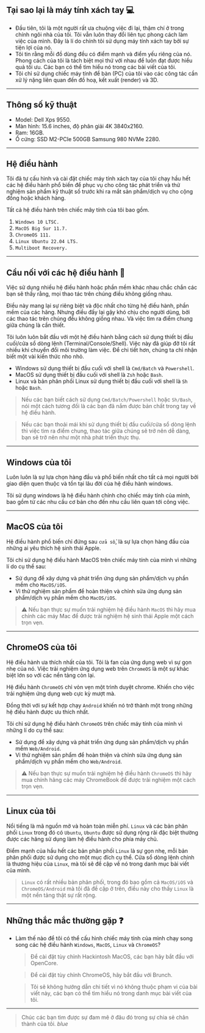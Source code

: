 ## Tại sao lại là máy tính xách tay 💻

- Đầu tiên, tôi là một người rất ưa chuộng việc đi lại, thậm chí ở trong chính ngôi nhà của tôi. Tôi vẫn luôn thay đổi liên tục phong cách làm việc của mình. Đây là lí do chính tôi sử dụng máy tính xách tay bởi sự tiện lợi của nó.
- Tôi tin rằng mỗi đồ dùng đều có điểm mạnh và điểm yếu riêng của nó. Phong cách của tôi là tách biệt mọi thứ với nhau để luôn đạt được hiểu quả tối ưu. Các bạn có thể tìm hiểu nó trong các bài viết của tôi.
- Tôi chỉ sử dụng chiếc máy tính để bàn (PC) của tôi vào các công tác cần xử lý nặng liên quan đến đồ hoạ, kết xuất (render) và 3D.

---

## Thông số kỹ thuật

- Model: Dell Xps 9550.
- Màn hình: 15.6 inches, độ phân giải 4K 3840x2160.
- Ram: 16GB.
- Ổ cứng: SSD M2-PCIe 500GB Samsung 980 NVMe 2280.

---

## Hệ điều hành

Tôi đã tự cấu hình và cài đặt chiếc máy tính xách tay của tôi chạy hầu hết các hệ điều hành phổ biến để phục vụ cho công tác phát triển và thử nghiệm sản phẩm kỹ thuật số trước khi ra mắt sản phẩm/dịch vụ cho cộng đồng hoặc khách hàng.

Tất cả hệ điều hành trên chiếc mây tính của tôi bao gồm.

1. `Windows 10 LTSC.`
1. `MacOS Big Sur 11.7.`
1. `ChromeOS 111.`
1. `Linux Ubuntu 22.04 LTS.`
1. `Multiboot Recovery.`

---

## Cầu nối với các hệ điều hành 🌉

Việc sử dụng nhiều hệ điều hành hoặc phần mềm khác nhau chắc chắn các bạn sẽ thấy rằng, mọi thao tác trên chúng điều không giống nhau.

Điều này mang lại sự riêng biệt và độc nhất cho từng hệ điều hành, phần mềm của các hãng. Nhưng điều đấy lại gậy khó chịu cho người dùng, bởi các thao tác trên chúng đều không giống nhau. Và việc tìm ra điểm chung giữa chúng là cần thiết.

Tôi luôn luôn bắt đầu với một hệ điều hành bằng cách sử dụng thiết bị đầu cuối/cửa sổ dòng lệnh (Terminal/Console/Shell). Việc này đã giúp đỡ tôi rất nhiều khi chuyển đổi môi trường làm việc. Để chi tiết hơn, chúng ta chỉ nhận biết một vài kiến thức nho nhỏ.

- Windows sử dụng thiết bị đầu cuối với shell là `Cmd/Batch` và `Powershell`.
- MacOS sử dụng thiết bị đầu cuối với shell là `Zsh` hoặc `Bash`.
- Linux và bản phân phối Linux sử dụng thiết bị đầu cuối với shell là `Sh` hoặc `Bash`.

> Nếu các bạn biết cách sử dụng `Cmd/Batch/Powershell` hoặc `Sh/Bash`, nói một cách tương đối là các bạn đã nắm được bản chất trong tay về hệ điều hành.

> Nếu các bạn thoải mái khi sử dụng thiết bị đầu cuối/cửa sổ dòng lệnh thì việc tìm ra điểm chung, thao tác giữa chúng sẽ trở nên dễ dàng, bạn sẽ trở nên như một nhà phát triển thực thụ.

---

## Windows của tôi

Luôn luôn là sự lựa chọn hàng đầu và phổ biến nhất cho tất cả mọi người bởi giao diện quen thuộc và tồn tại lâu đời của hệ điều hành windows.

Tôi sử dụng windows là hệ điều hành chính cho chiếc máy tính của mình, bao gồm từ các nhu cầu cơ bản cho đến nhu cầu liên quan tới công việc.

---

## MacOS của tôi

Hệ điều hành phổ biến chỉ đứng sau `cửa sổ`, là sự lựa chọn hàng đầu của những ai yêu thích hệ sinh thái Apple.

Tôi chỉ sử dụng hệ điều hành MacOS trên chiếc máy tính của mình vì những lí do cụ thể sau:

- Sử dụng để xây dựng và phát triển ứng dụng sản phẩm/dịch vụ phần mềm cho `MacOS/iOS`.
- Vi thử nghiệm sản phẩm để hoàn thiện và chỉnh sửa ứng dụng sản phẩm/dịch vụ phần mềm cho `MacOS/iOS`.

> ⚠️ Nếu bạn thực sự muốn trải nghiệm hệ điều hành `MacOS` thì hãy mua chính các máy Mac để được trải nghiệm hệ sinh thái Apple một cách trọn vẹn.

---

## ChromeOS của tôi

Hệ điều hành ưa thích nhất của tôi. Tôi là fan của ứng dụng web vì sự gọn nhẹ của nó. Việc trải nghiệm ứng dụng web trên `ChromeOS` là một sự khác biệt lớn so với các nền tảng còn lại.

Hệ điều hành `ChromeOS` chỉ vỏn vẹn một trình duyệt chrome. Khiến cho việc trải nghiệm ứng dụng web cực kỳ mượt mà.

Đồng thời với sự kết hợp chạy `Android` khiến nó trở thành một trong những hệ điều hành được ưu thích nhất.

Tôi chỉ sử dụng hệ điều hành `ChromeOS` trên chiếc máy tính của mình vì những lí do cụ thể sau:

- Sử dụng để xây dựng và phát triển ứng dụng sản phẩm/dịch vụ phần mềm `Web/Android`.
- Vi thử nghiệm sản phẩm để hoàn thiện và chỉnh sửa ứng dụng sản phẩm/dịch vụ phần mềm cho `Web/Android`.

> ⚠️ Nếu bạn thực sự muốn trải nghiệm hệ điều hành `ChromeOS` thì hãy mua chính hãng các máy ChromeBook để được trải nghiệm một cách trọn vẹn.

---

## Linux của tôi

Nổi tiếng là mã nguồn mở và hoàn toàn miễn phí. `Linux` và các bản phân phối `Linux` trong đó có `Ubuntu`, `Ubuntu` được sử dụng rộng rãi đặc biệt thường được các hãng sử dụng làm hệ điều hành cho phía máy chủ.

Điểm mạnh của hầu hết các bản phân phối `Linux` là sự gọn nhẹ, mỗi bản phân phối được sử dụng cho một mục đích cụ thể. Cửa sổ dòng lệnh chính là thương hiệu của `Linux`, mà tôi sẽ đề cập về nó trong danh mục bài viết của mình.

> `Linux` có rất nhiều bản phân phối, trong đó bao gồm cả `MacOS/iOS` và `ChromeOS/Android` mà tôi đã đề cập ở trên, điều này cho thấy `Linux` là một nền tảng thật sự rất rộng.

---

## Những thắc mắc thường gặp ❓

- Làm thế nào để tôi có thể cấu hình chiếc máy tính của mình chạy song song các hệ điều hành `Windows`, `MacOS`, `Linux` và `ChromeOS`?

  > Để cài đặt tùy chỉnh Hackintosh MacOS, các bạn hãy bắt đầu với OpenCore.

  > Để cài đặt tùy chỉnh ChromeOS, hãy bắt đầu với Brunch.

  > Tôi sẽ không hướng dẫn chi tiết vì nó không thuộc phạm vi của bài viết này, các bạn có thể tìm hiểu nó trong danh mục bài viết của tôi.

---




> Chúc các bạn tìm được sự đam mê ở đâu đó trong sự chia sẻ chân thành của tôi. _blue_
